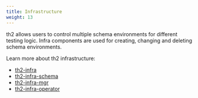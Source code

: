 ```yaml
---
title: Infrastructure
weight: 13
---
```


th2 allows users to control multiple schema environments for different testing logic. Infra components are used for creating, changing and deleting schema environments.

Learn more about th2 infrastructure:
- [th2-infra](./infrastructure/th2-infra-repo)
- [th2-infra-schema](./infrastructure/th2-infra-schema)
- [th2-infra-mgr](./infrastructure/th2-infra-mgr)
- [th2-infra-operator](./infrastructure/th2-infra-operator)


